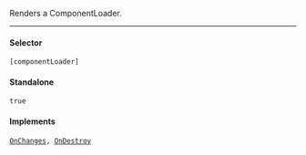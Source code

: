 



Renders a ComponentLoader.

---

#### Selector

`[componentLoader]`


#### Standalone

`true`







#### Implements
<p><code><a href="https://angular.io/api/core/OnChanges">OnChanges</a>, <a href="https://angular.io/api/core/OnDestroy">OnDestroy</a></code></p>

